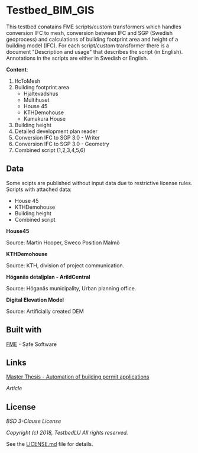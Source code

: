 # Testbed_BIM_GIS
This testbed conatains FME scripts/custom transformers which handles conversion IFC to mesh, conversion between IFC and SGP (Swedish geoprocess) and calculations of building footprint area and height of a building model (IFC). For each script/custom transformer there is a document "Description and usage" that describes the script (in English). Annotations in the scripts are either in Swedish or English.

__Content__:
1.  IfcToMesh
2.  Building footprint area
    - Hjaltevadshus
    - Multihuset
    - House 45
    - KTHDemohouse
    - Kamakura House
3.  Building height
4.  Detailed development plan reader
5.  Conversion IFC to SGP 3.0 - Writer
6.  Conversion IFC to SGP 3.0 - Geometry
7.  Combined script (1,2,3,4,5,6)

## Data
Some scipts are published without input data due to restrictive license rules.
Scripts with attached data:
* House 45
* KTHDemohouse
* Building height
* Combined script

__House45__

Source: Martin Hooper, Sweco Position Malmö

__KTHDemohouse__

Source: KTH, division of project communication.

__Höganäs detaljplan - ArildCentral__

Source: Höganäs municipality, Urban planning office.

__Digital Elevation Model__

Source: Artificially created DEM

## Built with
[FME](https://www.safe.com/) - Safe Software

## Links

[Master Thesis - Automation of building permit applications](http://lup.lub.lu.se/student-papers/record/8954066)

*Article*

## License

*BSD 3-Clause License*

*Copyright (c) 2018, TestbedLU*
*All rights reserved.*

See the [LICENSE.md](https://github.com/TestbedLU/Testbed_BIM_GIS/blob/master/LICENSE) file for details.
